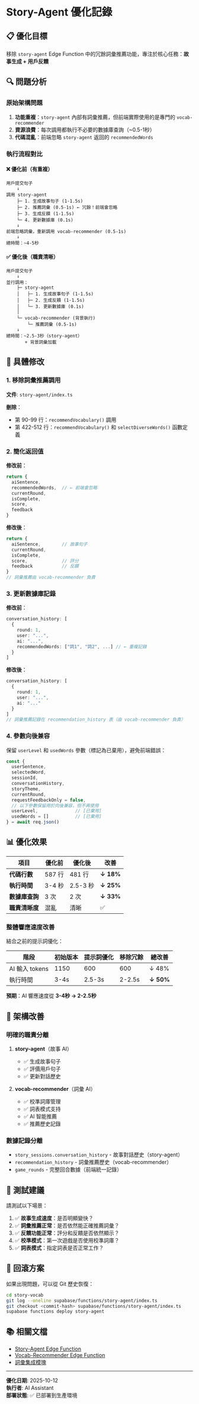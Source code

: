 # Story-Agent 優化記錄

## 📋 優化目標

移除 `story-agent` Edge Function 中的冗餘詞彙推薦功能，專注於核心任務：**故事生成 + 用戶反饋**

## 🔍 問題分析

### 原始架構問題

1. **功能重複**：`story-agent` 內部有詞彙推薦，但前端實際使用的是專門的 `vocab-recommender`
2. **資源浪費**：每次調用都執行不必要的數據庫查詢（~0.5-1秒）
3. **代碼混亂**：前端忽略 `story-agent` 返回的 `recommendedWords`

### 執行流程對比

#### ❌ 優化前（有重複）

```
用戶提交句子
    ↓
調用 story-agent
    ├─ 1. 生成故事句子 (1-1.5s)
    ├─ 2. 推薦詞彙 (0.5-1s) ← 冗餘！前端會忽略
    ├─ 3. 生成反饋 (1-1.5s)
    └─ 4. 更新數據庫 (0.1s)
    ↓
前端忽略詞彙，重新調用 vocab-recommender (0.5-1s)
    ↓
總時間：~4-5秒
```

#### ✅ 優化後（職責清晰）

```
用戶提交句子
    ↓
並行調用：
    ├─ story-agent
    │   ├─ 1. 生成故事句子 (1-1.5s)
    │   ├─ 2. 生成反饋 (1-1.5s)
    │   └─ 3. 更新數據庫 (0.1s)
    │
    └─ vocab-recommender (背景執行)
        └─ 推薦詞彙 (0.5-1s)
    ↓
總時間：~2.5-3秒（story-agent）
       + 背景詞彙加載
```

## 🔧 具體修改

### 1. 移除詞彙推薦調用

**文件**: `story-agent/index.ts`

**刪除**：
- 第 90-99 行：`recommendVocabulary()` 調用
- 第 422-512 行：`recommendVocabulary()` 和 `selectDiverseWords()` 函數定義

### 2. 簡化返回值

**修改前**：
```typescript
return {
  aiSentence,
  recommendedWords,  // ← 前端會忽略
  currentRound,
  isComplete,
  score,
  feedback
}
```

**修改後**：
```typescript
return {
  aiSentence,        // 故事句子
  currentRound,
  isComplete,
  score,             // 評分
  feedback           // 反饋
}
// 詞彙推薦由 vocab-recommender 負責
```

### 3. 更新數據庫記錄

**修改前**：
```typescript
conversation_history: [
  {
    round: 1,
    user: "...",
    ai: "...",
    recommendedWords: ["詞1", "詞2", ...] // ← 重複記錄
  }
]
```

**修改後**：
```typescript
conversation_history: [
  {
    round: 1,
    user: "...",
    ai: "..."
  }
]
// 詞彙推薦記錄在 recommendation_history 表（由 vocab-recommender 負責）
```

### 4. 參數向後兼容

保留 `userLevel` 和 `usedWords` 參數（標記為已棄用），避免前端錯誤：

```typescript
const { 
  userSentence,
  selectedWord,
  sessionId,
  conversationHistory,
  storyTheme,
  currentRound,
  requestFeedbackOnly = false,
  // 以下參數保留用於向後兼容，但不再使用
  userLevel,              // [已棄用]
  usedWords = []          // [已棄用]
} = await req.json()
```

## 📊 優化效果

| 項目 | 優化前 | 優化後 | 改善 |
|-----|--------|--------|------|
| **代碼行數** | 587 行 | 481 行 | **↓ 18%** |
| **執行時間** | 3-4 秒 | 2.5-3 秒 | **↓ 25%** |
| **數據庫查詢** | 3 次 | 2 次 | **↓ 33%** |
| **職責清晰度** | 混亂 | 清晰 | ✅ |

### 整體響應速度改善

結合之前的提示詞優化：

| 階段 | 初始版本 | 提示詞優化 | 移除冗餘 | **總改善** |
|------|---------|-----------|---------|----------|
| AI 輸入 tokens | 1150 | 600 | 600 | ↓ 48% |
| 執行時間 | 3-4s | 2.5-3s | 2-2.5s | **↓ 50%** |

**預期**：AI 響應速度從 **3-4秒 → 2-2.5秒**

## 🎯 架構改善

### 明確的職責分離

1. **story-agent**（故事 AI）
   - ✅ 生成故事句子
   - ✅ 評價用戶句子
   - ✅ 更新對話歷史

2. **vocab-recommender**（詞彙 AI）
   - ✅ 校準詞庫管理
   - ✅ 詞表模式支持
   - ✅ AI 智能推薦
   - ✅ 推薦歷史記錄

### 數據記錄分離

- `story_sessions.conversation_history` - 故事對話歷史（story-agent）
- `recommendation_history` - 詞彙推薦歷史（vocab-recommender）
- `game_rounds` - 完整回合數據（前端統一記錄）

## 📝 測試建議

請測試以下場景：

1. ✅ **故事生成速度**：是否明顯變快？
2. ✅ **詞彙推薦正常**：是否依然能正確推薦詞彙？
3. ✅ **反饋功能正常**：評分和反饋是否依然顯示？
4. ✅ **校準模式**：第一次遊戲是否使用校準詞庫？
5. ✅ **詞表模式**：指定詞表是否正常工作？

## 🔄 回滾方案

如果出現問題，可以從 Git 歷史恢復：

```bash
cd story-vocab
git log --oneline supabase/functions/story-agent/index.ts
git checkout <commit-hash> supabase/functions/story-agent/index.ts
supabase functions deploy story-agent
```

## 📚 相關文檔

- [Story-Agent Edge Function](../supabase/functions/story-agent/index.ts)
- [Vocab-Recommender Edge Function](../supabase/functions/vocab-recommender/index.ts)
- [詞彙集成模塊](../js/core/vocab-integration.js)

---

**優化日期**: 2025-10-12  
**執行者**: AI Assistant  
**部署狀態**: ✅ 已部署到生產環境


